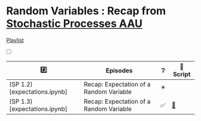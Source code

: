 # Random Variables : Recap from [Stochastic Processes AAU](https://www.youtube.com/@stochasticprocessesaau2739)

[Playlist](https://www.youtube.com/playlist?list=PLSLirkZqOO0n934TIB2KqTN0BCjBjqSLO)

- [ ] [](https://youtu.be/IirzOpvnK3Q?si=PjpSrROQRJ-DYlsT)

|  :hash:            |  Episodes                              | :grey_question:    | :scroll:  Script |
|--------------------|----------------------------------------|--------------------|------------------|
| (SP 1.2)[expectations.ipynb]    | Recap: Expectation of a Random Variable | :eight_pointed_black_star: |
| (SP 1.3)[expectations.ipynb]    | Recap: Expectation of a Random Variable | :white_check_mark:         | [:scroll:](expectations.ipynb) |

